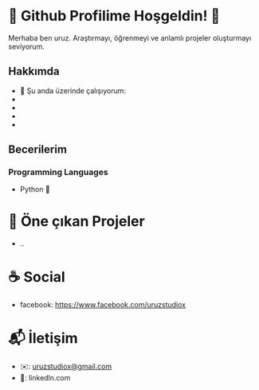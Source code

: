<header>

</header>

# 🍁 Github Profilime Hoşgeldin! 🐺
Merhaba ben uruz. Araştırmayı, öğrenmeyi ve anlamlı projeler oluşturmayı seviyorum.

## Hakkımda
- 📑 Şu anda üzerinde çalışıyorum:
-
-
-
-

## Becerilerim

### Programming Languages
- Python 🥇

###
###



# 📂 Öne çıkan Projeler
- ..

# ☕ Social
- facebook: https://www.facebook.com/uruzstudiox

# 📬 İletişim
- ✉️: uruzstudiox@gmail.com
- 🤝: linkedln.com
  
<footer>
</footer>



